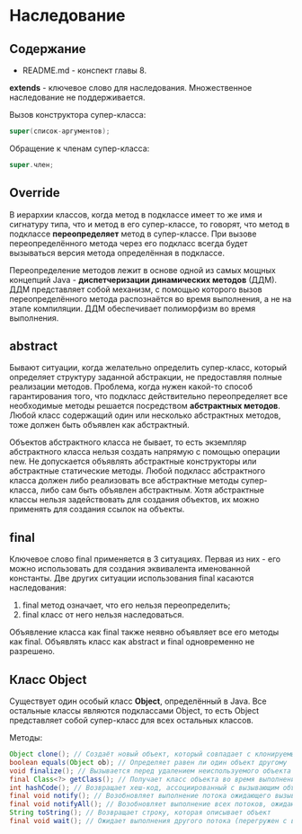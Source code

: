 # Наследование

## Содержание 

* README.md - конспект главы 8.

**extends** - ключевое слово для наследования. Множественное наследование не поддерживается.

Вызов конструктора супер-класса:

```java
super(список-аргументов);
```

Обращение к членам супер-класса:

```java
super.член;
```

## Override

В иерархии классов, когда метод в подклассе имеет то же имя и сигнатуру типа, что и метод в его супер-классе, то говорят, 
что метод в подклассе **переопределяет** метод в супер-классе. При вызове переопределённого метода через его подкласс всегда будет 
вызываться версия метода определённая в подклассе.

Переопределение методов лежит в основе одной из самых мощных концепций Java - **диспетчеризации динамических методов** (ДДМ).
ДДМ представляет собой механизм, с помощью которого вызов переопределённого метода распознаётся во время выполнения, а не на
этапе компиляции. ДДМ обеспечивает полиморфизм во время выполнения.

## abstract

Бывают ситуации, когда желательно определить супер-класс, который определяет структуру заданной абстракции, не предоставляя
полные реализации методов. Проблема, когда нужен какой-то способ гарантирования того, что подкласс действительно переопределяет
все необходимые методы решается посредством **абстрактных методов**. Любой класс содержащий один или несколько абстрактных методов,
тоже должен быть объявлен как абстрактный. 

Объектов абстрактного класса не бывает, то есть экземпляр абстрактного класса нельзя создать напрямую с помощью операции 
new. Не допускается объявлять абстрактные конструкторы или абстрактные статические методы. Любой подкласс абстрактного класса должен
либо реализовать все абстрактные методы супер-класса, либо сам быть объявлен абстрактным. Хотя абстрактные классы нельзя задействовать 
для создания объектов, их можно применять для создания ссылок на объекты.

## final

Ключевое слово final применяется в 3 ситуациях. Первая из них - его можно использовать для создания эквивалента именованной константы.
Две других ситуации использования final касаются наследования:
1) final метод означает, что его нельзя переопределить;
2) final класс от него нельзя наследоваться.

Объявление класса как final также неявно объявляет все его методы как final. Объявлять класс как abstract и final одновременно не разрешено.

## Класс Object

Существует один особый класс **Object**, определённый в Java. Все остальные классы являются подклассами Object, то есть Object
представляет собой супер-класс для всех остальных классов.

Методы:

```java
Object clone(); // Создаёт новый объект, который совпадает с клонируемым объектом
boolean equals(Object ob); // Определяет равен ли один объект другому
void finalize(); // Вызывается перед удалением неиспользуемого объекта (устаревший)
final Class<?> getClass(); // Получает класс объекта во время выполнения
int hashCode(); // Возвращает хеш-код, ассоциированный с вызывающим объектом
final void notify(); // Возобновляет выполнение потока ожидающего вызывающий объект 
final void notifyAll(); // Возобновляет выполнение всех потоков, ожидающих вызывающий объект 
String toString(); // Возвращает строку, которая описывает объект
final void wait(); // Ожидает выполнения другого потока (перегружен с вводом миллисекунд и наносекунд)
```